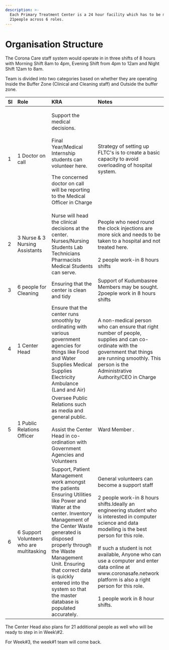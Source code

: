 ```yaml
---
description: >-
  Each Primary Treatment Center is a 24 hour facility which has to be manned by
  21people across 6 roles.
---
```


# Organisation Structure

The Corona Care staff system would operate in in three shifts of 8 hours with Morning Shift 8am to 4pm, Evening Shift from 4pm to 12am and  Night Shift 12am to 8am.  
  
Team is divided into two categories based on whether they are operating Inside the Buffer Zone \(Clinical and Cleaning staff\) and Outside the buffer zone.  


<table>
  <thead>
    <tr>
      <th style="text-align:left">Sl</th>
      <th style="text-align:left">Role</th>
      <th style="text-align:left">KRA</th>
      <th style="text-align:left">Notes</th>
    </tr>
  </thead>
  <tbody>
    <tr>
      <td style="text-align:left">1</td>
      <td style="text-align:left">1 Doctor on call</td>
      <td style="text-align:left">
        <p>Support the medical decisions.
          <br />
          <br />Final Year/Medical Internship students can volunteer here.</p>
        <p></p>
        <p>The concerned doctor on call will be reporting to the Medical Officer
          in Charge</p>
      </td>
      <td style="text-align:left">Strategy of setting up FLTC&apos;s is to create a basic capacity to avoid
        overloading of hospital system.</td>
    </tr>
    <tr>
      <td style="text-align:left">2</td>
      <td style="text-align:left">3 Nurse &amp; 3 Nursing Assistants</td>
      <td style="text-align:left">Nurse will head the clinical decisions at the center. Nurses/Nursing Students
        Lab Technicians Pharmacists Medical Students can serve.</td>
      <td style="text-align:left">People who need round the clock injections are more sick and needs to
        be taken to a hospital and not treated here.
        <br />
        <br />2 people work-in 8 hours shifts</td>
    </tr>
    <tr>
      <td style="text-align:left">3</td>
      <td style="text-align:left">6 people for Cleaning</td>
      <td style="text-align:left">Ensuring that the center is clean and tidy</td>
      <td style="text-align:left">Support of Kudumbasree Members may be sought. 2poeple work in 8 hours
        shifts</td>
    </tr>
    <tr>
      <td style="text-align:left">4</td>
      <td style="text-align:left">1 Center Head</td>
      <td style="text-align:left">Ensure that the center runs smoothly by ordinating with various government
        agencies for things like Food and Water Supplies Medical Supplies Electricity
        <br
        />Ambulance (Land and Air)</td>
      <td style="text-align:left">A non-medical person who can ensure that right number of people, supplies
        and can co-ordinate with the government that things are running smoothly.
        This person is the Administrative Authority/CEO in Charge</td>
    </tr>
    <tr>
      <td style="text-align:left">5</td>
      <td style="text-align:left">1 Public Relations Officer</td>
      <td style="text-align:left">Oversee Public Relations such as media and general public.
        <br />
        <br />Assist the Center Head in co-ordination with Government Agencies and Volunteers</td>
      <td
      style="text-align:left">Ward Member .</td>
    </tr>
    <tr>
      <td style="text-align:left">6</td>
      <td style="text-align:left">6 Support Volunteers who are multitasking</td>
      <td style="text-align:left">Support, Patient Management work amongst the patients Ensuring Utilities
        like Power and Water at the center. Inventory Management of the Center
        Waste generated is disposed properly through the Waste Management Unit.
        Ensuring that correct data is quickly entered into the system so that the
        master database is populated accurately.</td>
      <td style="text-align:left">General volunteers can become a support staff
        <br />
        <br />2 people work-in 8 hours shifts.Ideally an engineering student who is
        interested in computer science and data modelling is the best person for
        this role.
        <br />
        <br />If such a student is not available, Anyone who can use a computer and
        enter data online at www.coronasafe.network platform is also a right person
        for this role.
        <br />
        <br />1 people work in 8 hour shifts.</td>
    </tr>
  </tbody>
</table>  
The Center Head also plans for 21 additional people as well who will be ready to step in in Week\#2.  
  
For Week\#3, the week\#1 team will come back.



